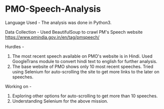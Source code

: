 # PMO-Speech-Analysis

Language Used - The analysis was done in Python3.

Data Collection - Used BeautifulSoup to crawl PM's Speech website https://www.pmindia.gov.in/en/tag/pmspeech/

Hurdles -

1. The most recent speech available on PMO's website is in Hindi. Used GoogleTrans module to convert hindi text to english for further analysis.
2. The base website of PMO shows only 10 most recent speeches. Tried using Selenium for auto-scrolling the site to get more links to the later on speeches.

Working on -

1. Exploring other options for auto-scrolling to get more than 10 speeches.
2. Understanding Selenium for the above mission.
